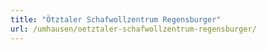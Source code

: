```yaml
---
title: "Ötztaler Schafwollzentrum Regensburger"
url: /umhausen/oetztaler-schafwollzentrum-regensburger/
---
```


